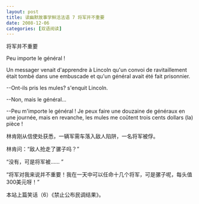 ```yaml
---
layout: post
title: 读幽默故事学鲜活法语 7 将军并不重要
date: 2008-12-06
categories: [双语阅读]  
---
```


将军并不重要

Peu importe le général !



Un messager venait d'apprendre à Lincoln qu'un convoi de ravitaillement était tombé dans une embuscade et qu'un général avait été fait prisonnier.

--Ont-ils pris les mules? s'enquit Lincoln.

--Non, mais le général...

--Peu m'importe le général ! Je peux faire une douzaine de généraux en une journée, mais en revanche, les mules me coûtent trois cents dollars (la) pièce !

林肯刚从信使处获悉，一辆军需车落入敌人陷阱，一名将军被俘。

林肯问：“敌人抢走了骡子吗？”

“没有，可是将军被...... ”

“将军对我来说并不重要！我在一天中可以任命十几个将军，可是骡子呢，每头值300美元呀！”

本站上篇笑话（6）《禁止公布民调结果》。
